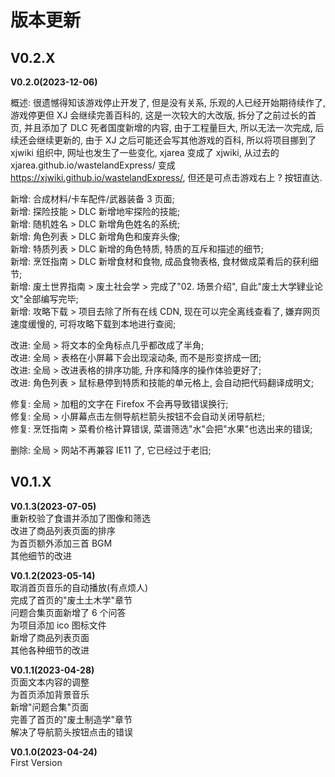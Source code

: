 <!-- --------------------------------------------------------------------------------------- -->
# 版本更新  



<!-- --------------------------------------------------------------------------------------- -->
## V0.2.X  



**V0.2.0(2023-12-06)**  

概述: 很遗憾得知该游戏停止开发了, 但是没有关系, 乐观的人已经开始期待续作了, 游戏停更但 XJ 会继续完善百科的, 这是一次较大的大改版, 拆分了之前过长的首页, 并且添加了 DLC 死者国度新增的内容, 由于工程量巨大, 所以无法一次完成, 后续还会继续更新的, 由于 XJ 之后可能还会写其他游戏的百科, 所以将项目挪到了 xjwiki 组织中, 网址也发生了一些变化, xjarea 变成了 xjwiki, 从过去的 xjarea.github.io/wastelandExpress/ 变成 <https://xjwiki.github.io/wastelandExpress/>, 但还是可点击游戏右上 ? 按钮直达.  

新增: 合成材料/卡车配件/武器装备 3 页面;  
新增: 探险技能 > DLC 新增地牢探险的技能;  
新增: 随机姓名 > DLC 新增角色姓名的系统;  
新增: 角色列表 > DLC 新增角色和废弃头像;  
新增: 特质列表 > DLC 新增的角色特质, 特质的互斥和描述的细节;  
新增: 烹饪指南 > DLC 新增食材和食物, 成品食物表格, 食材做成菜肴后的获利细节;  
新增: 废土世界指南 > 废土社会学 > 完成了"02. 场景介绍", 自此"废土大学肄业论文"全部编写完毕;  
新增: 攻略下载 > 项目去除了所有在线 CDN, 现在可以完全离线查看了, 嫌弃网页速度缓慢的, 可将攻略下载到本地进行查阅;  

改进: 全局 > 将文本的全角标点几乎都改成了半角;  
改进: 全局 > 表格在小屏幕下会出现滚动条, 而不是形变挤成一团;  
改进: 全局 > 改进表格的排序功能, 升序和降序的操作体验更好了;  
改进: 角色列表 > 鼠标悬停到特质和技能的单元格上, 会自动把代码翻译成明文;  

修复: 全局 > 加粗的文字在 Firefox 不会再导致错误换行;  
修复: 全局 > 小屏幕点击左侧导航栏箭头按钮不会自动关闭导航栏;  
修复: 烹饪指南 > 菜肴价格计算错误, 菜谱筛选"水"会把"水果"也选出来的错误;  

删除: 全局 > 网站不再兼容 IE11 了, 它已经过于老旧;  



<!-- --------------------------------------------------------------------------------------- -->
## V0.1.X  

**V0.1.3(2023-07-05)**  
重新校验了食谱并添加了图像和筛选  
改进了商品列表页面的排序  
为首页额外添加三首 BGM  
其他细节的改进  

**V0.1.2(2023-05-14)**  
取消首页音乐的自动播放(有点烦人)  
完成了首页的"废土土木学"章节  
问题合集页面新增了 6 个问答  
为项目添加 ico 图标文件  
新增了商品列表页面  
其他各种细节的改进  

**V0.1.1(2023-04-28)**  
页面文本内容的调整  
为首页添加背景音乐  
新增"问题合集"页面  
完善了首页的"废土制造学"章节  
解决了导航箭头按钮点击的错误  

**V0.1.0(2023-04-24)**  
First Version  


